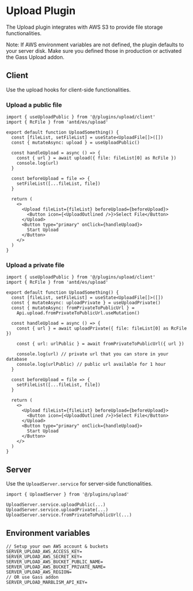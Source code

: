 # Upload Plugin

The Upload plugin integrates with AWS S3 to provide file storage functionalities.

Note: If AWS environment variables are not defined, the plugin defaults to your server disk. Make sure you defined those in production or activated the Gass Upload addon.

## Client

Use the upload hooks for client-side functionalities.

### Upload a public file

```tsx
import { useUploadPublic } from '@/plugins/upload/client'
import { RcFile } from 'antd/es/upload'

export default function UploadSomething() {
  const [fileList, setFileList] = useState<UploadFile[]>([])
  const { mutateAsync: upload } = useUploadPublic()

  const handleUpload = async () => {
    const { url } = await upload({ file: fileList[0] as RcFile })
    console.log(url)
  }

  const beforeUpload = file => {
    setFileList([...fileList, file])
  }

  return (
    <>
      <Upload fileList={fileList} beforeUpload={beforeUpload}>
        <Button icon={<UploadOutlined />}>Select File</Button>
      </Upload>
      <Button type="primary" onClick={handleUpload}>
        Start Upload
      </Button>
    </>
  )
}
```

### Upload a private file

```tsx
import { useUploadPublic } from '@/plugins/upload/client'
import { RcFile } from 'antd/es/upload'

export default function UploadSomething() {
  const [fileList, setFileList] = useState<UploadFile[]>([])
  const { mutateAsync: uploadPrivate } = useUploadPrivate()
  const { mutateAsync: fromPrivateToPublicUrl } =
    Api.upload.fromPrivateToPublicUrl.useMutation()

  const handleUpload = async () => {
    const { url } = await uploadPrivate({ file: fileList[0] as RcFile })

    const { url: urlPublic } = await fromPrivateToPublicUrl({ url })

    console.log(url) // private url that you can store in your database
    console.log(urlPublic) // public url available for 1 hour
  }

  const beforeUpload = file => {
    setFileList([...fileList, file])
  }

  return (
    <>
      <Upload fileList={fileList} beforeUpload={beforeUpload}>
        <Button icon={<UploadOutlined />}>Select File</Button>
      </Upload>
      <Button type="primary" onClick={handleUpload}>
        Start Upload
      </Button>
    </>
  )
}
```

## Server

Use the `UploadServer.service` for server-side functionalities.

```tsx
import { UploadServer } from '@/plugins/upload'

UploadServer.service.uploadPublic(...)
UploadServer.service.uploadPrivate(...)
UploadServer.service.fromPrivateToPublicUrl(...)
```

## Environment variables

```.env
// Setup your own AWS account & buckets
SERVER_UPLOAD_AWS_ACCESS_KEY=
SERVER_UPLOAD_AWS_SECRET_KEY=
SERVER_UPLOAD_AWS_BUCKET_PUBLIC_NAME=
SERVER_UPLOAD_AWS_BUCKET_PRIVATE_NAME=
SERVER_UPLOAD_AWS_REGION=
// OR use Gass addon
SERVER_UPLOAD_MARBLISM_API_KEY=
```
